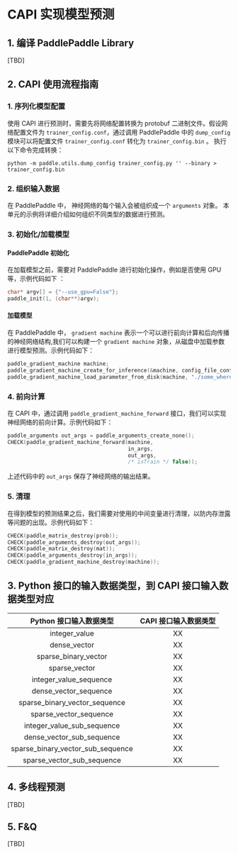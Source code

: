 # CAPI 实现模型预测

## 1. 编译 PaddlePaddle Library
[TBD]

## 2. CAPI 使用流程指南

### 1. 序列化模型配置

使用 CAPI 进行预测时，需要先将网络配置转换为 protobuf 二进制文件。假设网络配置文件为 `trainer_config.conf`，通过调用 PaddlePaddle 中的 `dump_config` 模块可以将配置文件  `trainer_config.conf` 转化为 `trainer_config.bin` 。 执行以下命令完成转换：
```shell
python -m paddle.utils.dump_config trainer_config.py '' --binary > trainer_config.bin
```

### 2. 组织输入数据
在 PaddlePaddle 中， 神经网络的每个输入会被组织成一个 `arguments` 对象。 本单元的示例将详细介绍如何组织不同类型的数据进行预测。

### 3. 初始化/加载模型

#### PaddlePaddle 初始化
在加载模型之前，需要对 PaddlePaddle 进行初始化操作，例如是否使用 GPU 等，示例代码如下 ：
```c
char* argv[] = {"--use_gpu=False"};
paddle_init(1, (char**)argv);
```
#### 加载模型
在 PaddlePaddle 中， `gradient machine` 表示一个可以进行前向计算和后向传播的神经网络结构,我们可以构建一个 `gradient machine` 对象，从磁盘中加载参数进行模型预测。示例代码如下：
```c
paddle_gradient_machine machine;
paddle_gradient_machine_create_for_inference(&machine, config_file_content, content_size));
paddle_gradient_machine_load_parameter_from_disk(machine, "./some_where_to_params"));
```

### 4. 前向计算
在 CAPI 中，通过调用 `paddle_gradient_machine_forward` 接口，我们可以实现神经网络的前向计算。示例代码如下：
```c
paddle_arguments out_args = paddle_arguments_create_none();
CHECK(paddle_gradient_machine_forward(machine,
                                      in_args,
                                      out_args,
                                      /* isTrain */ false));
```
上述代码中的 `out_args` 保存了神经网络的输出结果。

### 5. 清理
在得到模型的预测结果之后，我们需要对使用的中间变量进行清理，以防内存泄露等问题的出现。示例代码如下：
```c
CHECK(paddle_matrix_destroy(prob));
CHECK(paddle_arguments_destroy(out_args));
CHECK(paddle_matrix_destroy(mat));
CHECK(paddle_arguments_destroy(in_args));
CHECK(paddle_gradient_machine_destroy(machine));
```

## 3. Python 接口的输入数据类型，到 CAPI 接口输入数据类型对应

Python 接口输入数据类型  | CAPI 接口输入数据类型
:-------------: | :-------------:
integer_value  | XX
dense_vector  | XX
sparse_binary_vector | XX
sparse_vector | XX
integer_value_sequence  | XX
dense_vector_sequence  | XX
sparse_binary_vector_sequence | XX
sparse_vector_sequence | XX
integer_value_sub_sequence  | XX
dense_vector_sub_sequence  | XX
sparse_binary_vector_sub_sequence | XX
sparse_vector_sub_sequence | XX

## 4. 多线程预测
[TBD]

## 5. F&Q
[TBD]
